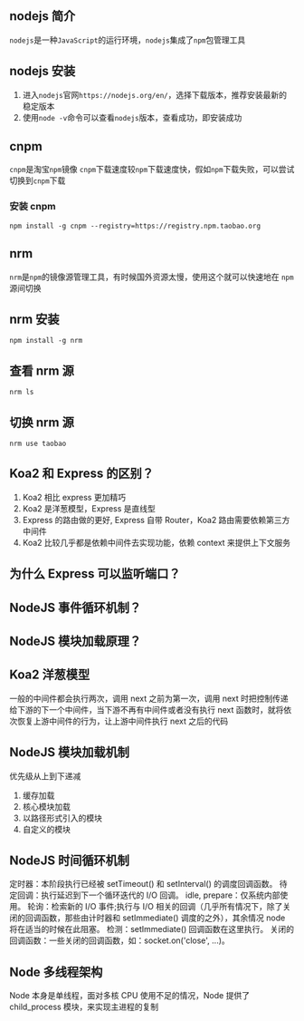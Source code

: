## nodejs 简介

`nodejs`是一种`JavaScript`的运行环境，`nodejs`集成了`npm`包管理工具

## nodejs 安装

1. 进入`nodejs`官网`https://nodejs.org/en/`，选择下载版本，推荐安装最新的稳定版本
2. 使用`node -v`命令可以查看`nodejs`版本，查看成功，即安装成功

## cnpm

`cnpm`是淘宝`npm`镜像
`cnpm`下载速度较`npm`下载速度快，假如`npm`下载失败，可以尝试切换到`cnpm`下载

### 安装 cnpm

`npm install -g cnpm --registry=https://registry.npm.taobao.org`

## nrm

`nrm`是`npm`的镜像源管理工具，有时候国外资源太慢，使用这个就可以快速地在 `npm` 源间切换

## nrm 安装

`npm install -g nrm`

## 查看 nrm 源

`nrm ls`

## 切换 nrm 源

`nrm use taobao`

## Koa2 和 Express 的区别？

1. Koa2 相比 express 更加精巧
2. Koa2 是洋葱模型，Express 是直线型
3. Express 的路由做的更好, Express 自带 Router，Koa2 路由需要依赖第三方中间件
4. Koa2 比较几乎都是依赖中间件去实现功能，依赖 context 来提供上下文服务

## 为什么 Express 可以监听端口？

## NodeJS 事件循环机制？

## NodeJS 模块加载原理？

## Koa2 洋葱模型

一般的中间件都会执行两次，调用 next 之前为第一次，调用 next 时把控制传递给下游的下一个中间件，当下游不再有中间件或者没有执行 next 函数时，就将依次恢复上游中间件的行为，让上游中间件执行 next 之后的代码

## NodeJS 模块加载机制

优先级从上到下递减

1. 缓存加载
2. 核心模块加载
3. 以路径形式引入的模块
4. 自定义的模块

## NodeJS 时间循环机制

定时器：本阶段执行已经被 setTimeout() 和 setInterval() 的调度回调函数。
待定回调：执行延迟到下一个循环迭代的 I/O 回调。
idle, prepare：仅系统内部使用。
轮询：检索新的 I/O 事件;执行与 I/O 相关的回调（几乎所有情况下，除了关闭的回调函数，那些由计时器和 setImmediate() 调度的之外），其余情况 node 将在适当的时候在此阻塞。
检测：setImmediate() 回调函数在这里执行。
关闭的回调函数：一些关闭的回调函数，如：socket.on('close', ...)。

## Node 多线程架构

Node 本身是单线程，面对多核 CPU 使用不足的情况，Node 提供了 child_process 模块，来实现主进程的复制
